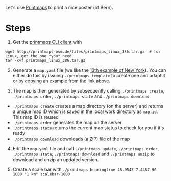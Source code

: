 Let's use [Printmaps](http://printmaps-osm.de/en/index.html) to print a nice poster (of Bern).

# Steps

1. Get the [printmaps CLI client](http://printmaps-osm.de/en/client.html) with 

```
wget http://printmaps-osm.de/files/printmaps_linux_386.tar.gz  # for Linux, get the one *you* need
tar -xvf printmaps_linux_386.tar.gz
```

2. Generate a `map.yaml` file (we like the [13th example of New York](http://printmaps-osm.de/en/beispiele.html)).
   You can either do this by issuing `./printmaps template` to create one and adapt it or by copying an example from the link above.

3. The map is then generated by subsequently calling `./printmaps create`, `./printmaps order`, `./printmaps state` and `./printmaps download`

- `./printmaps create` creates a map directory (on the server) and returns a unique map ID which is saved in the local work directory as `map.id`.
  This map ID is reused
- `./printmaps order` generates the map on the server
- `./printmaps state` returns the current map status to check for you if it's ready
- `./printmaps download` downloads (a ZIP) file of the map

4. Edit the `map.yaml` file and call `./printmaps update`, `./printmaps order`, `./printmaps state`, `./printmaps download` and `./printmaps unzip` to download and unzip an updated version.

5. Create a scale bar with `./printmaps bearingline 46.9545 7.4487 90 1000 "1 km" scalebar-1000`
